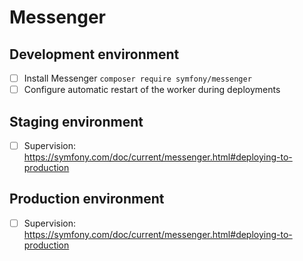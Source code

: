 # Messenger

## Development environment
- [ ] Install Messenger `composer require symfony/messenger`
- [ ] Configure automatic restart of the worker during deployments

## Staging environment
- [ ] Supervision: https://symfony.com/doc/current/messenger.html#deploying-to-production

## Production environment
- [ ] Supervision: https://symfony.com/doc/current/messenger.html#deploying-to-production
